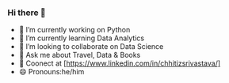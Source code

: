 ### Hi there 👋

- 🔭 I’m currently working on Python
- 🌱 I’m currently learning Data Analytics
- 👯 I’m looking to collaborate on Data Science
- 💬 Ask me about Travel, Data & Books
- :link: Coonect at [https://www.linkedin.com/in/chhitizsrivastava/]
- 😄 Pronouns:he/him
